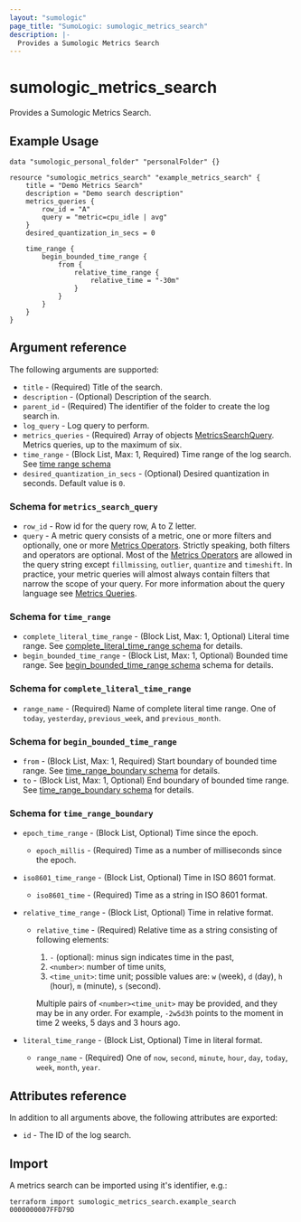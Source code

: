 ```yaml
---
layout: "sumologic"
page_title: "SumoLogic: sumologic_metrics_search"
description: |-
  Provides a Sumologic Metrics Search
---
```


# sumologic_metrics_search
Provides a Sumologic Metrics Search.

## Example Usage
```hcl
data "sumologic_personal_folder" "personalFolder" {}

resource "sumologic_metrics_search" "example_metrics_search" {
    title = "Demo Metrics Search"
    description = "Demo search description"
    metrics_queries {
	    row_id = "A"
		query = "metric=cpu_idle | avg"
	}
    desired_quantization_in_secs = 0

    time_range {
        begin_bounded_time_range {
            from {
                relative_time_range {
                    relative_time = "-30m"
                }
            }
        }
    }
}
```

## Argument reference

The following arguments are supported:

- `title` - (Required) Title of the search.
- `description` - (Optional) Description of the search.
- `parent_id` - (Required) The identifier of the folder to create the log search in.
- `log_query` - Log query to perform.
- `metrics_queries` - (Required) Array of objects [MetricsSearchQuery](#schema-for-metrics_search_query). Metrics queries, up to the maximum of six.
- `time_range` - (Block List, Max: 1, Required) Time range of the log search. See [time range schema](#schema-for-time_range)
- `desired_quantization_in_secs` - (Optional) Desired quantization in seconds. Default value is `0`.

### Schema for `metrics_search_query`
- `row_id` - Row id for the query row, A to Z letter.
- `query` - A metric query consists of a metric, one or more filters and optionally, one or more [Metrics Operators](https://help.sumologic.com/?cid=10144).
Strictly speaking, both filters and operators are optional.
Most of the [Metrics Operators](https://help.sumologic.com/?cid=10144) are allowed in the query string except `fillmissing`, `outlier`, `quantize` and `timeshift`.
In practice, your metric queries will almost always contain filters that narrow the scope of your query.
For more information about the query language see [Metrics Queries](https://help.sumologic.com/?cid=1079).

### Schema for `time_range`
- `complete_literal_time_range` - (Block List, Max: 1, Optional) Literal time range. See
[complete_literal_time_range schema](#schema-for-complete_literal_time_range) for details.
- `begin_bounded_time_range` - (Block List, Max: 1, Optional) Bounded time range. See
[begin_bounded_time_range schema](#schema-for-begin_bounded_time_range) schema for details.

### Schema for `complete_literal_time_range`
- `range_name` - (Required) Name of complete literal time range. One of `today`, `yesterday`, `previous_week`, and
    `previous_month`.

### Schema for `begin_bounded_time_range`
- `from` - (Block List, Max: 1, Required) Start boundary of bounded time range. See
[time_range_boundary schema](#schema-for-time_range_boundary) for details.
- `to` - (Block List, Max: 1, Optional) End boundary of bounded time range. See
[time_range_boundary schema](#schema-for-time_range_boundary) for details.

### Schema for `time_range_boundary`
- `epoch_time_range` - (Block List, Optional) Time since the epoch.
    - `epoch_millis` - (Required) Time as a number of milliseconds since the epoch.

- `iso8601_time_range` - (Block List, Optional) Time in ISO 8601 format.
    - `iso8601_time` - (Required) Time as a string in ISO 8601 format.

- `relative_time_range` - (Block List, Optional) Time in relative format.
    - `relative_time` - (Required) Relative time as a string consisting of following elements:
      1. `-` (optional): minus sign indicates time in the past,
      2. `<number>`: number of time units,
      3. `<time_unit>`: time unit; possible values are: `w` (week), `d` (day), `h` (hour), `m` (minute), `s` (second).

      Multiple pairs of `<number><time_unit>` may be provided, and they may be in any order. For example,
      `-2w5d3h` points to the moment in time 2 weeks, 5 days and 3 hours ago.

- `literal_time_range` - (Block List, Optional) Time in literal format.
    - `range_name` - (Required) One of `now`, `second`, `minute`, `hour`, `day`, `today`, `week`, `month`, `year`.

## Attributes reference
In addition to all arguments above, the following attributes are exported:

- `id` - The ID of the log search.


## Import
A metrics search can be imported using it's identifier, e.g.:
```hcl
terraform import sumologic_metrics_search.example_search 0000000007FFD79D
```
